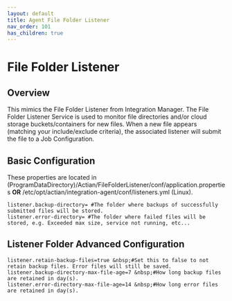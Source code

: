 ```yaml
---
layout: default
title: Agent File Folder Listener
nav_order: 101
has_children: true
---
```


# File Folder Listener
## Overview
This mimics the File Folder Listener from Integration Manager.
The File Folder Listener Service is used to monitor file directories and/or cloud storage buckets/containers for new files. When a new file appears (matching your include/exclude criteria), the associated listener will submit the file to a Job Configuration.

## Basic Configuration

These properties are located in (ProgramDataDirectory)/Actian/FileFolderListener/conf/application.properties **OR**
/etc/opt/actian/integration-agent/conf/listeners.yml (Linux).
```
listener.backup-directory= #The folder where backups of successfully submitted files will be stored.
listener.error-directory= #The folder where failed files will be stored, e.g. Exceeded max size, service not running, etc...
```

## Listener Folder Advanced Configuration

```
listener.retain-backup-files=true &nbsp;#Set this to false to not retain backup files. Error files will still be saved.
listener.backup-directory-max-file-age=7 &nbsp;#How long backup files are retained in day(s).
listener.error-directory-max-file-age=14 &nbsp;#How long error files are retained in day(s).
```

